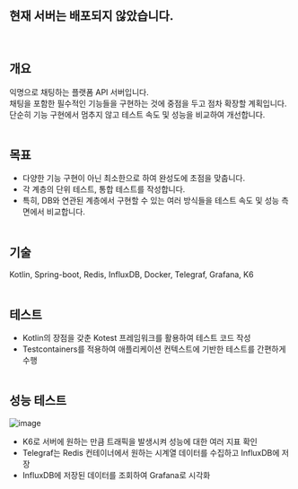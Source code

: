 ## 현재 서버는 배포되지 않았습니다.
<br>

## 개요
익명으로 채팅하는 플랫폼 API 서버입니다.
<br>
채팅을 포함한 필수적인 기능들을 구현하는 것에 중점을 두고 점차 확장할 계획입니다.
<br>
단순히 기능 구현에서 멈추지 않고 테스트 속도 및 성능을 비교하여 개선합니다.
<br></br>

## 목표
- 다양한 기능 구현이 아닌 최소한으로 하여 완성도에 초점을 맞춥니다.
- 각 계층의 단위 테스트, 통합 테스트를 작성합니다.
- 특히, DB와 연관된 계층에서 구현할 수 있는 여러 방식들을 테스트 속도 및 성능 측면에서 비교합니다.
<br></br>

## 기술
Kotlin, Spring-boot, Redis, InfluxDB, Docker, Telegraf, Grafana, K6
<br></br>

## 테스트
- Kotlin의 장점을 갖춘 Kotest 프레임워크를 활용하여 테스트 코드 작성
- Testcontainers를 적용하여 애플리케이션 컨텍스트에 기반한 테스트를 간편하게 수행
<br></br>

## 성능 테스트
![image](https://github.com/user-attachments/assets/a23806e4-04cf-44f9-93f1-8ad198c817cf)
<br>
- K6로 서버에 원하는 만큼 트래픽을 발생시켜 성능에 대한 여러 지표 확인
- Telegraf는 Redis 컨테이너에서 원하는 시계열 데이터를 수집하고 InfluxDB에 저장
- InfluxDB에 저장된 데이터를 조회하여 Grafana로 시각화
<br>

